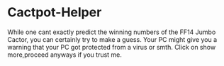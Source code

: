 # Cactpot-Helper
While one cant exactly predict the winning numbers of the FF14 Jumbo Cactor, you can certainly try to make a guess.
Your PC might give you a warning that your PC got protected from a virus or smth.
Click on show more,proceed anyways if you trust me.
